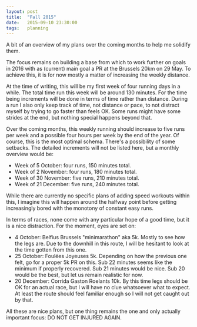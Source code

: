```yaml
---
layout: post
title:  "Fall 2015"
date:   2015-09-10 23:30:00
tags:   planning
---
```


A bit of an overview of my plans over the coming months to help me solidify
them.

The focus remains on building a base from which to work further on goals in
2016 with as (current) main goal a PR at the Brussels 20km on 29 May. To
achieve this, it is for now mostly a matter of increasing the weekly distance.

At the time of writing, this will be my first week of four running days in a
while. The total time run this week will be around 130 minutes. For the time
being increments will be done in terms of time rather than distance. During a
run I also only keep track of time, not distance or pace, to not distract myself
by trying to go faster than feels OK. Some runs might have some strides at the
end, but nothing special happens beyond that.

Over the coming months, this weekly running should increase to five runs per
week and a possible four hours per week by the end of the year. Of course,
this is the most optimal schema. There's a possibility of some setbacks. The
detailed increments will not be listed here, but a monthly overview would be:

* Week of 5 October: four runs, 150 minutes total.
* Week of 2 November: four runs, 180 minutes total.
* Week of 30 November: five runs, 210 minutes total.
* Week of 21 December: five runs, 240 minutes total.

While there are currently no specific plans of adding speed workouts within
this, I imagine this will happen around the halfway point before getting
increasingly bored with the monotony of constant easy runs.

In terms of races, none come with any particular hope of a good time, but it is
a nice distraction. For the moment, eyes are set on:

* 4 October: Belfius Brussels "minimarathon" aka 5k. Mostly to see how the legs
  are. Due to the downhill in this route, I will be hesitant to look at the
  time gotten from this one.
* 25 October: Foulées Joyeuses 5k. Depending on how the previous one felt, go
  for a proper 5k PR on this. Sub 22 minutes seems like the minimum if properly
  recovered. Sub 21 minutes would be nice. Sub 20 would be the best, but let us
  remain realistic for now.
* 20 December: Corrida Gaston Roelants 10k. By this time legs should be OK for
  an actual race, but I will have no clue whatsoever what to expect. At least
  the route should feel familiar enough so I will not get caught out by that.

All these are nice plans, but one thing remains the one and only actually
important focus: DO NOT GET INJURED AGAIN.
